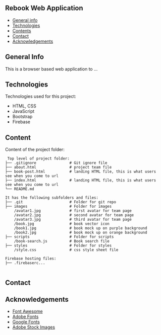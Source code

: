 ## Rebook Web Application

* [General info](#general-info)
* [Technologies](#technologies)
* [Contents](#content)
* [Contact](#contact)
* [Acknowledgements](#acknowledgements)

## General Info
This is a browser based web application to ...
	
## Technologies
Technologies used for this project:
* HTML, CSS
* JavaScript
* Bootstrap 
* Firebase
	
## Content
Content of the project folder:

```
 Top level of project folder: 
├── .gitignore               # Git ignore file
├── about.html               # project team file 
├── book-post.html           # landing HTML file, this is what users see when you come to url
├── index.html               # landing HTML file, this is what users see when you come to url
└── README.md

It has the following subfolders and files:
├── .git                     # Folder for git repo
├── images                   # Folder for images
    /avatar1.jpg             # first avatar for team page
    /avatar2.jpg             # second avatar for team page
    /avatar3.jpg             # third avatar for team page
    /book.jpg                # book vector icon
    /book1.jpg               # book mock up on purple background
    /book2.jpg               # book mock up on orange background
├── scripts                  # Folder for scripts
    /book-search.js          # Book search file 
├── styles                   # Folder for styles
    /style.css               # css style sheet file 

Firebase hosting files: 
├── .firebaserc...


```

## Contact 

## Acknowledgements 
* <a href="https://fontawesome.com/">Font Awesome</a>
* <a href="https://fonts.adobe.com/">Adobe Fonts</a> 
* <a href="https://fonts.google.com/">Google Fonts</a>
* <a href="https://stock.adobe.com/images">Adobe Stock Images</a>

